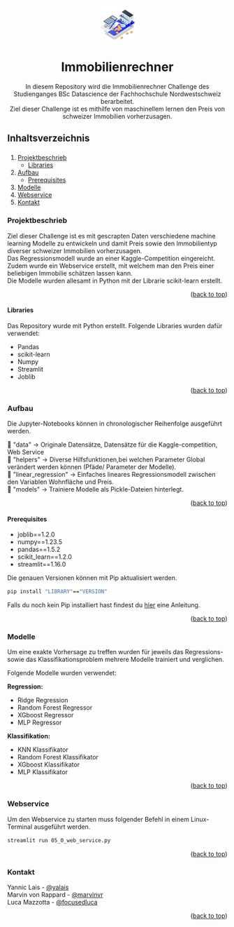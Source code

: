 <!-- Improved compatibility of back to top link: See: github-link -->
<a name="readme-top"></a>

<!-- logo einfügen mit Ordner namens "images" -->
<br />
<div align="center">
  <a href="https://github.com/othneildrew/Best-README-Template">
    <img src="bilder_plots/immobilienrechner.png" alt="Logo" width="80" height="80">
  </a>

  <h1 align="center">Immobilienrechner</h3>

  <p align="center">
    In diesem Repository wird die Immobilienrechner Challenge des Studienganges BSc Datascience der Fachhochschule Nordwestschweiz berarbeitet.
    <br />
    Ziel dieser Challenge ist es mithilfe von maschinellem lernen den Preis von schweizer Immobilien vorherzusagen.
  </p>
</div>


<!-- TABLE OF CONTENTS -->
  <summary><h2>Inhaltsverzeichnis<h3 /></summary>
  <ol>
    <li>
      <a href="#projektbeschrieb">Projektbeschrieb</a>
      <ul>
        <li><a href="#libraries">Libraries</a></li>
      </ul>
    </li>
    <li>
      <a href="#aufbau">Aufbau</a>
      <ul>
        <li><a href="#prerequisites">Prerequisites</a></li>
      </ul>
    </li>
    <li><a href="#modelle">Modelle</a></li>
    <li><a href="#webservice">Webservice</a></li>
    <li><a href="#kontakt">Kontakt</a></li>
  </ol>




<!-- PROJEKTBESCHRIEB -->
### Projektbeschrieb
Ziel dieser Challenge ist es mit gescrapten Daten verschiedene machine learning Modelle zu entwickeln und damit Preis sowie den Immobilientyp diverser schweizer Immobilien vorherzusagen.
<br />
Das Regressionsmodell wurde an einer Kaggle-Competition eingereicht.
<br />
Zudem wurde ein Webservice erstellt, mit welchem man den Preis einer beliebigen Immobilie schätzen lassen kann.
<br />
Die Modelle wurden allesamt in Python mit der Librarie scikit-learn erstellt.
<p align="right">(<a href="#readme-top">back to top</a>)</p>

#### Libraries

Das Repository wurde mit Python erstellt.
Folgende Libraries wurden dafür verwendet:

* Pandas
* scikit-learn
* Numpy
* Streamlit
* Joblib
<p align="right">(<a href="#readme-top">back to top</a>)</p>

<!-- AUFBAU -->
### Aufbau
Die Jupyter-Notebooks können in chronologischer Reihenfolge ausgeführt werden.

:file_folder: "data" -> Originale Datensätze, Datensätze für die Kaggle-competition, Web Service  <br />
:file_folder: "helpers" -> Diverse Hilfsfunktionen,bei welchen Parameter Global verändert werden können (Pfäde/ Parameter der Modelle).<br />
:file_folder: "linear_regression" -> Einfaches lineares Regressionsmodell zwischen den Variablen Wohnfläche und Preis. <br />
:file_folder: "models" -> Trainiere Modelle als Pickle-Dateien hinterlegt. <br />
<p align="right">(<a href="#readme-top">back to top</a>)</p>

#### Prerequisites

* joblib==1.2.0
* numpy==1.23.5
* pandas==1.5.2
* scikit_learn==1.2.0
* streamlit==1.16.0

Die genauen Versionen können mit Pip aktualisiert werden.

   ```sh
   pip install "LIBRARY"=="VERSION"
   ```

Falls du noch kein Pip installiert hast findest du [hier](https://hellocoding.de/blog/coding-language/python/pip) eine Anleitung. 
<p align="right">(<a href="#readme-top">back to top</a>)</p>


<!-- MODELLE -->
### Modelle
Um eine exakte Vorhersage zu treffen wurden für jeweils das Regressions- sowie das Klassifikationsproblem mehrere Modelle trainiert und verglichen.


Folgende Modelle wurden verwendet:

<b>Regression:</b>
* Ridge Regression
* Random Forest Regressor
* XGboost Regressor
* MLP Regressor

<b>Klassifikation:</b>
* KNN Klassifikator
* Random Forest Klassifikator
* XGboost Klassifikator
* MLP Klassifikator
<p align="right">(<a href="#readme-top">back to top</a>)</p>


<!-- WEBSERVICE -->
### Webservice
Um den Webservice zu starten muss folgender Befehl in einem Linux-Terminal ausgeführt werden.

   ```sh
   streamlit run 05_0_web_service.py
   ```
<p align="right">(<a href="#readme-top">back to top</a>)</p>


<!-- KONTAKT -->
### Kontakt

Yannic Lais - [@yalais](https://github.com/yalais) <br />
Marvin von Rappard - [@marvinvr](https://github.com/marvinvr) <br />
Luca Mazzotta - [@focusedluca](https://github.com/focusedluca)

<p align="right">(<a href="#readme-top">back to top</a>)</p>
